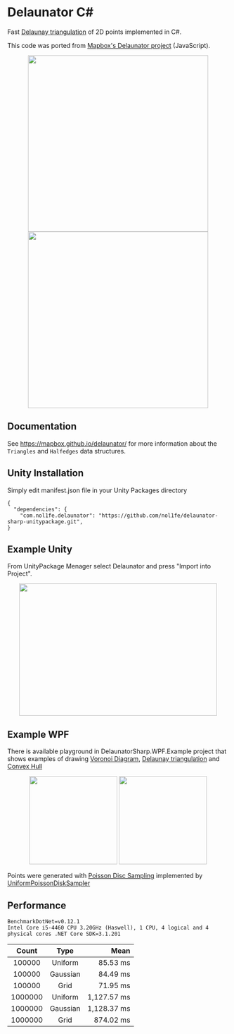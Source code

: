 # Delaunator C#

Fast [Delaunay triangulation](https://en.wikipedia.org/wiki/Delaunay_triangulation) of 2D points implemented in C#.

This code was ported from [Mapbox's Delaunator project](https://github.com/mapbox/delaunator) (JavaScript).
<p float="left" align="middle">
<img src="https://github.com/nol1fe/delaunator-sharp/blob/master/Images/Delaunator_Unity_Example.gif" height="400" width="410">
<img src="https://github.com/nol1fe/delaunator-sharp/blob/master/Images/Delaunator_Unity_Example_Mesh.gif" height="400" width="410">
</p>


## Documentation

See https://mapbox.github.io/delaunator/ for more information about the `Triangles` and `Halfedges` data structures.


## Unity Installation

Simply edit manifest.json file in your Unity Packages directory 
```
{
  "dependencies": {
    "com.nol1fe.delaunator": "https://github.com/nol1fe/delaunator-sharp-unitypackage.git",
}
```


## Example Unity

From UnityPackage Menager select Delaunator and press "Import into Project".
<p float="left" align="middle">
<img src="https://github.com/nol1fe/delaunator-sharp/blob/master/Images/Delaunator_Package Manager.png" height="300" width="450">
</p>


##  Example WPF

There is available playground in DelaunatorSharp.WPF.Example project that shows examples of drawing [Voronoi Diagram](https://en.wikipedia.org/wiki/Voronoi_diagram), [Delaunay triangulation](https://en.wikipedia.org/wiki/Delaunay_triangulation) and [Convex Hull](https://en.wikipedia.org/wiki/Convex_hull)

<p float="left" align="middle">
<img src="https://github.com/nol1fe/delaunator-sharp/blob/master/Images/Delaunator_Rectangle.png" height="200" width="200">
<img src="https://github.com/nol1fe/delaunator-sharp/blob/master/Images/Delaunator_Circle.PNG" height="200" width="200">
</p>

Points were generated with [Poisson Disc Sampling](https://www.jasondavies.com/poisson-disc)
implemented by [UniformPoissonDiskSampler](http://theinstructionlimit.com/fast-uniform-poisson-disk-sampling-in-c)


## Performance

```
BenchmarkDotNet=v0.12.1
Intel Core i5-4460 CPU 3.20GHz (Haswell), 1 CPU, 4 logical and 4 physical cores .NET Core SDK=3.1.201
```

|   **Count** |     **Type** |     **Mean** |
|:--------:|:--------:|------------:|
|  100000 |  Uniform |    85.53 ms |
|  100000 | Gaussian |    84.49 ms |
|  100000 |     Grid |    71.95 ms |
|  1000000 |  Uniform | 1,127.57 ms |
|  1000000 | Gaussian | 1,128.37 ms |
|  1000000 |     Grid |   874.02 ms |

